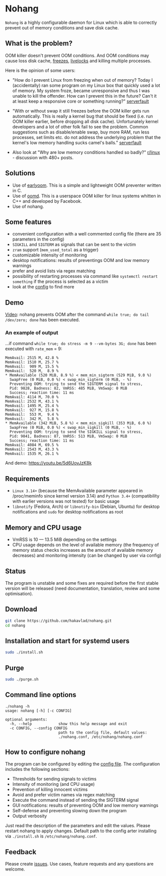 
# Nohang

`Nohang` is a highly configurable daemon for Linux which is able to correctly prevent out of memory conditions and save disk cache.

## What is the problem?

OOM killer doesn't prevent OOM conditions. And OOM conditions may cause loss disk cache, [freezes](https://en.wikipedia.org/wiki/Hang_(computing)), [livelocks](https://en.wikipedia.org/wiki/Deadlock#Livelock) and killing multiple processes.

Here is the opinion of some users:

- "How do I prevent Linux from freezing when out of memory?
Today I (accidentally) ran some program on my Linux box that quickly used a lot of memory. My system froze, became unresponsive and thus I was unable to kill the offender.
How can I prevent this in the future? Can't it at least keep a responsive core or something running?"
[serverfault](https://serverfault.com/questions/390623/how-do-i-prevent-linux-from-freezing-when-out-of-memory)

- "With or without swap it still freezes before the OOM killer gets run automatically. This is really a kernel bug that should be fixed (i.e. run OOM killer earlier, before dropping all disk cache). Unfortunately kernel developers and a lot of other folk fail to see the problem. Common suggestions such as disable/enable swap, buy more RAM, run less processes, set limits etc. do not address the underlying problem that the kernel's low memory handling sucks camel's balls."
[serverfault](https://serverfault.com/questions/390623/how-do-i-prevent-linux-from-freezing-when-out-of-memory)

- Also look at "Why are low memory conditions handled so badly?" [r/linux](https://www.reddit.com/r/linux/comments/56r4xj/why_are_low_memory_conditions_handled_so_badly/) - discussion with 480+ posts.


## Solutions

- Use of [earlyoom](https://github.com/rfjakob/earlyoom). This is a simple and lightweight OOM preventer written in C.
- Use of [oomd](https://github.com/facebookincubator/oomd). This is a userspace OOM killer for linux systems whitten in C++ and developed by Facebook.
- Use of nohang.

## Some features

- convenient configuration with a well commented config file (there are 35 parameters in the config)
- `SIGKILL` and `SIGTERM` as signals that can be sent to the victim
- `zram` support (`mem_used_total` as a trigger)
- customizable intensity of monitoring
- desktop notifications: results of preventings OOM and low memory warnings
- prefer and avoid lists via regex matching
- possibility of restarting processes via command like `systemctl restart something` if the process is selected as a victim
- look at the [config](https://github.com/hakavlad/nohang/blob/master/nohang.conf) to find more

## Demo

[Video](https://youtu.be/DefJBaKD7C8): nohang prevents OOM after the command `while true; do tail /dev/zero; done` has been executed.


### An example of output
...if command `while true; do stress -m 9 --vm-bytes 3G; done` has been executed with `rate_mem` = 9:
```
MemAvail: 2515 M, 42.8 %
MemAvail: 1510 M, 25.7 %
MemAvail:  909 M, 15.5 %
MemAvail:  520 M,  8.9 %
* MemAvailable (520 MiB, 8.9 %) < mem_min_sigterm (529 MiB, 9.0 %)
  SwapFree (0 MiB, 0.0 %) < swap_min_sigterm (0 MiB, - %)
  Preventing OOM: trying to send the SIGTERM signal to stress,
  Pid: 9828, Badness: 82, VmRSS: 485 MiB, VmSwap: 0 MiB
  Success; reaction time: 11 ms
MemAvail: 4114 M, 70.0 %
MemAvail: 2532 M, 43.1 %
MemAvail: 1495 M, 25.4 %
MemAvail:  927 M, 15.8 %
MemAvail:  553 M,  9.4 %
MemAvail:  342 M,  5.8 %
* MemAvailable (342 MiB, 5.8 %) < mem_min_sigkill (353 MiB, 6.0 %)
  SwapFree (0 MiB, 0.0 %) < swap_min_sigkill (0 MiB, - %)
  Preventing OOM: trying to send the SIGKILL signal to stress,
  Pid: 9841, Badness: 87, VmRSS: 513 MiB, VmSwap: 0 MiB
  Success; reaction time: 11 ms
MemAvail: 4084 M, 69.5 %
MemAvail: 2543 M, 43.3 %
MemAvail: 1535 M, 26.1 %
```
And demo: https://youtu.be/5d6UovJzK8k

## Requirements

- `Linux 3.14+` (because the MemAvailable parameter appeared in /proc/meminfo since kernel version 3.14) and `Python 3.4+` (compatibility with earlier versions was not tested) for basic usage
- `libnotify` (Fedora, Arch) or `libnotify-bin` (Debian, Ubuntu) for desktop notifications and `sudo` for desktop notifications as root

## Memory and CPU usage

- VmRSS is 10 — 13.5 MiB depending on the settings
- CPU usage depends on the level of available memory (the frequency of memory status checks increases as the amount of available memory decreases) and monitoring intensity (can be changed by user via config)

## Status

The program is unstable and some fixes are required before the first stable version will be released (need documentation, translation, review and some optimisation).

## Download

```bash
git clone https://github.com/hakavlad/nohang.git
cd nohang
```

## Installation and start for systemd users

```bash
sudo ./install.sh
```

## Purge

```bash
sudo ./purge.sh
```

## Command line options

```
./nohang -h
usage: nohang [-h] [-c CONFIG]

optional arguments:
  -h, --help            show this help message and exit
  -c CONFIG, --config CONFIG
                        path to the config file, default values:
                        ./nohang.conf, /etc/nohang/nohang.conf
```

## How to configure nohang

The program can be configured by editing the [config file](https://github.com/hakavlad/nohang/blob/master/nohang.conf). The configuration includes the following sections:

- Thresholds for sending signals to victims
- Intensity of monitoring (and CPU usage)
- Prevention of killing innocent victims
- Avoid and prefer victim names via regex matching
- Execute the command instead of sending the SIGTERM signal
- GUI notifications: results of preventing OOM and low memory warnings
- Self-defense and preventing slowing down the program
- Output verbosity

Just read the description of the parameters and edit the values. Please restart nohang to apply changes. Default path to the config arter installing via `./install.sh` is `/etc/nohang/nohang.conf`.

## Feedback

Please create [issues](https://github.com/hakavlad/nohang/issues). Use cases, feature requests and any questions are welcome.

